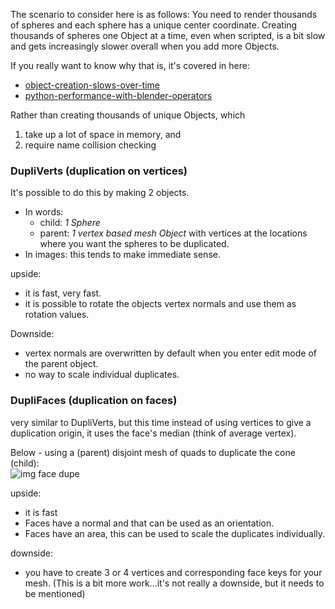 The scenario to consider here is as follows: You need to render thousands of spheres and each sphere has a unique center coordinate. Creating thousands of spheres one Object at a time, even when scripted, is a bit slow and gets increasingly slower overall when you add more Objects. 

If you really want to know why that is, it's covered in here:
  - [object-creation-slows-over-time](http://blender.stackexchange.com/questions/14814/object-creation-slows-over-time)  
  - [python-performance-with-blender-operators](http://blender.stackexchange.com/questions/7358/python-performance-with-blender-operators)  

Rather than creating thousands of unique Objects, which  

1. take up a lot of space in memory, and 
2. require name collision checking

### DupliVerts (duplication on vertices)

It's possible to do this by making 2 objects.  

  - In words: 
     - child: _1 Sphere_ 
     - parent: _1 vertex based mesh Object_ with vertices at the locations where you want the spheres to be duplicated. 
  - In images: this tends to make immediate sense.


upside:
  - it is fast, very fast.
  - it is possible to rotate the objects vertex normals and use them as rotation values.

Downside: 
  - vertex normals are overwritten by default when you enter edit mode of the parent object.
  - no way to scale individual duplicates.

### DupliFaces (duplication on faces)

very similar to DupliVerts, but this time instead of using vertices to give a duplication origin, it uses the face's median (think of average vertex). 

Below - using a (parent) disjoint mesh of quads to duplicate the cone (child):   
![img face dupe](https://cloud.githubusercontent.com/assets/619340/10752213/72749cb4-7c87-11e5-9915-f435458937a3.png)

upside: 

  - it is fast
  - Faces have a normal and that can be used as an orientation.
  - Faces have an area, this can be used to scale the duplicates individually.  

downside:  

  - you have to create 3 or 4 vertices and corresponding face keys for your mesh. (This is a bit more work...it's not really a downside, but it needs to be mentioned)